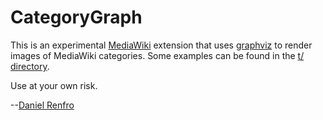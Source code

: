 CategoryGraph
=============


This is an experimental [MediaWiki](http://www.mediawiki.org) extension that uses [graphviz](http://www.graphviz.org/) to render images of MediaWiki categories. Some examples can be found in the [t/ directory](http://github.com/bluecurio/CategoryGraph/tree/master/t).

Use at your own risk.

--[Daniel Renfro](http://www.mediawiki.org/wiki/User:DanielRenfro)

